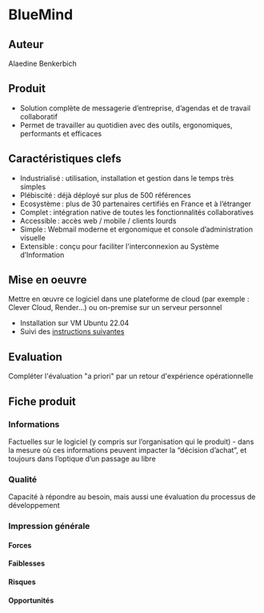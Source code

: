 # BlueMind

## Auteur

Alaedine Benkerbich

## Produit

- Solution complète de messagerie d’entreprise, d’agendas et de travail collaboratif 
- Permet de travailler au quotidien avec des outils, ergonomiques, performants et efficaces

## Caractéristiques clefs

- Industrialisé : utilisation, installation et gestion dans le temps très simples
- Plébiscité : déjà déployé sur plus de 500 références
- Ecosystème : plus de 30 partenaires certifiés en France et à l’étranger
- Complet : intégration native de toutes les fonctionnalités collaboratives
- Accessible : accès web / mobile / clients lourds 
- Simple : Webmail moderne et ergonomique et console d’administration visuelle 
- Extensible : conçu pour faciliter l'interconnexion au Système d’Information

## Mise en oeuvre

Mettre en œuvre ce logiciel dans une plateforme de cloud (par exemple : Clever Cloud, Render...) ou on-premise sur un serveur personnel

- Installation sur VM Ubuntu 22.04
- Suivi des [instructions suivantes](https://github.com/AloisH/epili/blob/main/epili-eval.bluemind.install.md)

## Evaluation

Compléter l'évaluation "a priori" par un retour d'expérience opérationnelle

## Fiche produit

### Informations

Factuelles sur le logiciel (y compris sur l’organisation qui le produit) - dans la mesure où ces informations peuvent impacter la “décision d’achat”, et toujours dans l’optique d’un passage au libre

### Qualité

Capacité à répondre au besoin, mais aussi une évaluation du processus de développement 

### Impression générale

#### Forces

#### Faiblesses

#### Risques

#### Opportunités
